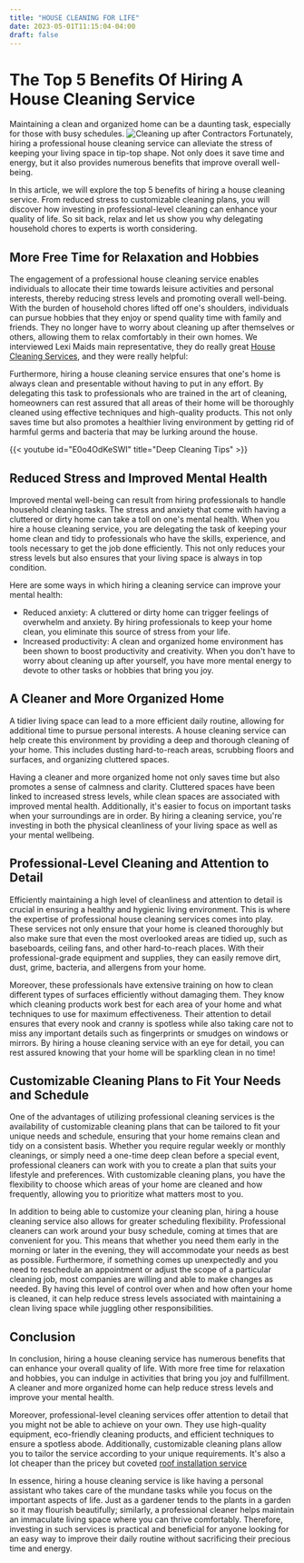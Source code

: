 ```yaml
---
title: "HOUSE CLEANING FOR LIFE"
date: 2023-05-01T11:15:04-04:00
draft: false
---
```


# The Top 5 Benefits Of Hiring A House Cleaning Service

Maintaining a clean and organized home can be a daunting task, especially for those with busy schedules. 
![Cleaning up after Contractors](/cleaning-house-after-remodeling.jpg)
 Fortunately, hiring a professional house cleaning service can alleviate the stress of keeping your living space in tip-top shape. Not only does it save time and energy, but it also provides numerous benefits that improve overall well-being.

In this article, we will explore the top 5 benefits of hiring a house cleaning service. From reduced stress to customizable cleaning plans, you will discover how investing in professional-level cleaning can enhance your quality of life. So sit back, relax and let us show you why delegating household chores to experts is worth considering.

## More Free Time for Relaxation and Hobbies

The engagement of a professional house cleaning service enables individuals to allocate their time towards leisure activities and personal interests, thereby reducing stress levels and promoting overall well-being. With the burden of household chores lifted off one's shoulders, individuals can pursue hobbies that they enjoy or spend quality time with family and friends. They no longer have to worry about cleaning up after themselves or others, allowing them to relax comfortably in their own homes.  We interviewed Lexi Maids main representative, they do really great [House Cleaning Services](https://leximaids.com), and they were really helpful:

Furthermore, hiring a house cleaning service ensures that one's home is always clean and presentable without having to put in any effort. By delegating this task to professionals who are trained in the art of cleaning, homeowners can rest assured that all areas of their home will be thoroughly cleaned using effective techniques and high-quality products. This not only saves time but also promotes a healthier living environment by getting rid of harmful germs and bacteria that may be lurking around the house.

{{< youtube id="E0o4OdKeSWI" title="Deep Cleaning Tips" >}}

## Reduced Stress and Improved Mental Health

Improved mental well-being can result from hiring professionals to handle household cleaning tasks. The stress and anxiety that come with having a cluttered or dirty home can take a toll on one's mental health. When you hire a house cleaning service, you are delegating the task of keeping your home clean and tidy to professionals who have the skills, experience, and tools necessary to get the job done efficiently. This not only reduces your stress levels but also ensures that your living space is always in top condition.

Here are some ways in which hiring a cleaning service can improve your mental health:

- Reduced anxiety: A cluttered or dirty home can trigger feelings of overwhelm and anxiety. By hiring professionals to keep your home clean, you eliminate this source of stress from your life.
- Increased productivity: A clean and organized home environment has been shown to boost productivity and creativity. When you don't have to worry about cleaning up after yourself, you have more mental energy to devote to other tasks or hobbies that bring you joy.

## A Cleaner and More Organized Home

A tidier living space can lead to a more efficient daily routine, allowing for additional time to pursue personal interests. A house cleaning service can help create this environment by providing a deep and thorough cleaning of your home. This includes dusting hard-to-reach areas, scrubbing floors and surfaces, and organizing cluttered spaces.

Having a cleaner and more organized home not only saves time but also promotes a sense of calmness and clarity. Cluttered spaces have been linked to increased stress levels, while clean spaces are associated with improved mental health. Additionally, it's easier to focus on important tasks when your surroundings are in order. By hiring a cleaning service, you're investing in both the physical cleanliness of your living space as well as your mental wellbeing.

## Professional-Level Cleaning and Attention to Detail

Efficiently maintaining a high level of cleanliness and attention to detail is crucial in ensuring a healthy and hygienic living environment. This is where the expertise of professional house cleaning services comes into play. These services not only ensure that your home is cleaned thoroughly but also make sure that even the most overlooked areas are tidied up, such as baseboards, ceiling fans, and other hard-to-reach places. With their professional-grade equipment and supplies, they can easily remove dirt, dust, grime, bacteria, and allergens from your home.

Moreover, these professionals have extensive training on how to clean different types of surfaces efficiently without damaging them. They know which cleaning products work best for each area of your home and what techniques to use for maximum effectiveness. Their attention to detail ensures that every nook and cranny is spotless while also taking care not to miss any important details such as fingerprints or smudges on windows or mirrors. By hiring a house cleaning service with an eye for detail, you can rest assured knowing that your home will be sparkling clean in no time!

## Customizable Cleaning Plans to Fit Your Needs and Schedule

One of the advantages of utilizing professional cleaning services is the availability of customizable cleaning plans that can be tailored to fit your unique needs and schedule, ensuring that your home remains clean and tidy on a consistent basis. Whether you require regular weekly or monthly cleanings, or simply need a one-time deep clean before a special event, professional cleaners can work with you to create a plan that suits your lifestyle and preferences. With customizable cleaning plans, you have the flexibility to choose which areas of your home are cleaned and how frequently, allowing you to prioritize what matters most to you.

In addition to being able to customize your cleaning plan, hiring a house cleaning service also allows for greater scheduling flexibility. Professional cleaners can work around your busy schedule, coming at times that are convenient for you. This means that whether you need them early in the morning or later in the evening, they will accommodate your needs as best as possible. Furthermore, if something comes up unexpectedly and you need to reschedule an appointment or adjust the scope of a particular cleaning job, most companies are willing and able to make changes as needed. By having this level of control over when and how often your home is cleaned, it can help reduce stress levels associated with maintaining a clean living space while juggling other responsibilities.

## Conclusion

In conclusion, hiring a house cleaning service has numerous benefits that can enhance your overall quality of life. With more free time for relaxation and hobbies, you can indulge in activities that bring you joy and fulfillment. A cleaner and more organized home can help reduce stress levels and improve your mental health.

Moreover, professional-level cleaning services offer attention to detail that you might not be able to achieve on your own. They use high-quality equipment, eco-friendly cleaning products, and efficient techniques to ensure a spotless abode. Additionally, customizable cleaning plans allow you to tailor the service according to your unique requirements.  It's also a lot cheaper than the pricey but coveted [roof installation service](https://yokeup.net/posts/hiring-a-tree-service/)

In essence, hiring a house cleaning service is like having a personal assistant who takes care of the mundane tasks while you focus on the important aspects of life. Just as a gardener tends to the plants in a garden so it may flourish beautifully; similarly, a professional cleaner helps maintain an immaculate living space where you can thrive comfortably. Therefore, investing in such services is practical and beneficial for anyone looking for an easy way to improve their daily routine without sacrificing their precious time and energy.